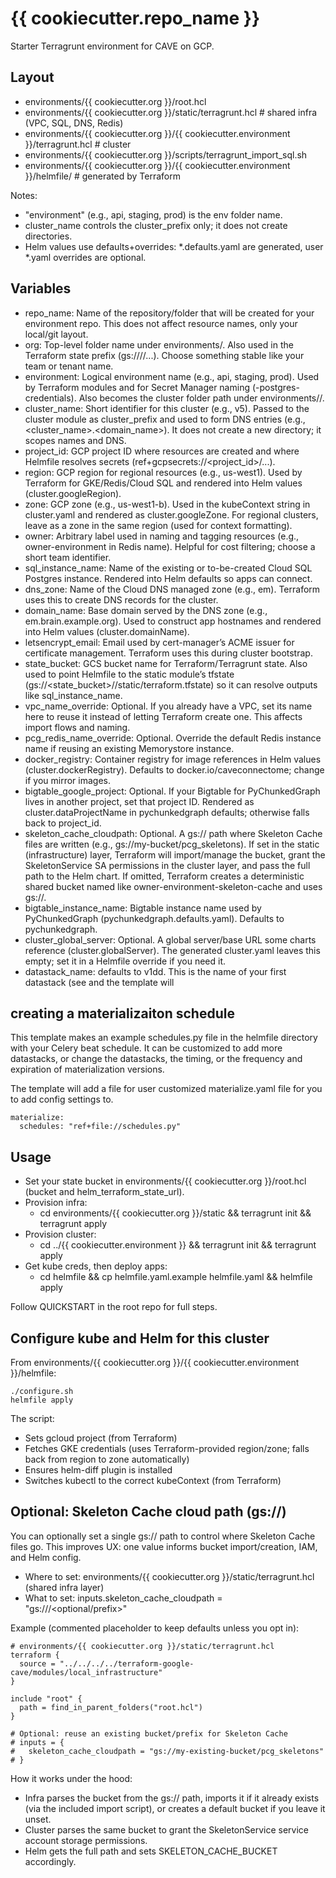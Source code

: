 # {{ cookiecutter.repo_name }}

Starter Terragrunt environment for CAVE on GCP.

## Layout
- environments/{{ cookiecutter.org }}/root.hcl
- environments/{{ cookiecutter.org }}/static/terragrunt.hcl  # shared infra (VPC, SQL, DNS, Redis)
- environments/{{ cookiecutter.org }}/{{ cookiecutter.environment }}/terragrunt.hcl  # cluster
- environments/{{ cookiecutter.org }}/scripts/terragrunt_import_sql.sh
- environments/{{ cookiecutter.org }}/{{ cookiecutter.environment }}/helmfile/  # generated by Terraform

Notes:
- "environment" (e.g., api, staging, prod) is the env folder name.
- cluster_name controls the cluster_prefix only; it does not create directories.
- Helm values use defaults+overrides: *.defaults.yaml are generated, user *.yaml overrides are optional.

## Variables
- repo_name: Name of the repository/folder that will be created for your environment repo. This does not affect resource names, only your local/git layout.
- org: Top-level folder name under environments/. Also used in the Terraform state prefix (gs://<state-bucket>/<org>/...). Choose something stable like your team or tenant name.
- environment: Logical environment name (e.g., api, staging, prod). Used by Terraform modules and for Secret Manager naming (<environment>-postgres-credentials). Also becomes the cluster folder path under environments/<org>/.
- cluster_name: Short identifier for this cluster (e.g., v5). Passed to the cluster module as cluster_prefix and used to form DNS entries (e.g., <cluster_name>.<domain_name>). It does not create a new directory; it scopes names and DNS.
- project_id: GCP project ID where resources are created and where Helmfile resolves secrets (ref+gcpsecrets://<project_id>/...).
- region: GCP region for regional resources (e.g., us-west1). Used by Terraform for GKE/Redis/Cloud SQL and rendered into Helm values (cluster.googleRegion).
- zone: GCP zone (e.g., us-west1-b). Used in the kubeContext string in cluster.yaml and rendered as cluster.googleZone. For regional clusters, leave as a zone in the same region (used for context formatting).
- owner: Arbitrary label used in naming and tagging resources (e.g., owner-environment in Redis name). Helpful for cost filtering; choose a short team identifier.
- sql_instance_name: Name of the existing or to-be-created Cloud SQL Postgres instance. Rendered into Helm defaults so apps can connect.
- dns_zone: Name of the Cloud DNS managed zone (e.g., em). Terraform uses this to create DNS records for the cluster.
- domain_name: Base domain served by the DNS zone (e.g., em.brain.example.org). Used to construct app hostnames and rendered into Helm values (cluster.domainName).
- letsencrypt_email: Email used by cert-manager’s ACME issuer for certificate management. Terraform uses this during cluster bootstrap.
- state_bucket: GCS bucket name for Terraform/Terragrunt state. Also used to point Helmfile to the static module’s tfstate (gs://<state_bucket>/<org>/static/terraform.tfstate) so it can resolve outputs like sql_instance_name.
- vpc_name_override: Optional. If you already have a VPC, set its name here to reuse it instead of letting Terraform create one. This affects import flows and naming.
- pcg_redis_name_override: Optional. Override the default Redis instance name if reusing an existing Memorystore instance.
- docker_registry: Container registry for image references in Helm values (cluster.dockerRegistry). Defaults to docker.io/caveconnectome; change if you mirror images.
- bigtable_google_project: Optional. If your Bigtable for PyChunkedGraph lives in another project, set that project ID. Rendered as cluster.dataProjectName in pychunkedgraph defaults; otherwise falls back to project_id.
- skeleton_cache_cloudpath: Optional. A gs:// path where Skeleton Cache files are written (e.g., gs://my-bucket/pcg_skeletons). If set in the static (infrastructure) layer, Terraform will import/manage the bucket, grant the SkeletonService SA permissions in the cluster layer, and pass the full path to the Helm chart. If omitted, Terraform creates a deterministic shared bucket named like owner-environment-skeleton-cache and uses gs://<bucket>.
- bigtable_instance_name: Bigtable instance name used by PyChunkedGraph (pychunkedgraph.defaults.yaml). Defaults to pychunkedgraph.
- cluster_global_server: Optional. A global server/base URL some charts reference (cluster.globalServer). The generated cluster.yaml leaves this empty; set it in a Helmfile override if you need it.
- datastack_name: defaults to v1dd.  This is the name of your first datastack (see and the template will 

## creating a materializaiton schedule
This template makes an example schedules.py file in the helmfile directory with your Celery beat schedule.  It can be customized to add more datastacks, or change the datastacks, the timing, or the frequency and expiration of materialization versions. 

The template will add a file for user customized materialize.yaml file for you to add config settings to.

```
materialize:
  schedules: "ref+file://schedules.py"
```


## Usage
- Set your state bucket in environments/{{ cookiecutter.org }}/root.hcl (bucket and helm_terraform_state_url).
- Provision infra:
  - cd environments/{{ cookiecutter.org }}/static && terragrunt init && terragrunt apply
- Provision cluster:
  - cd ../{{ cookiecutter.environment }} && terragrunt init && terragrunt apply
- Get kube creds, then deploy apps:
  - cd helmfile && cp helmfile.yaml.example helmfile.yaml && helmfile apply

Follow QUICKSTART in the root repo for full steps.

## Configure kube and Helm for this cluster
From environments/{{ cookiecutter.org }}/{{ cookiecutter.environment }}/helmfile:

```
./configure.sh
helmfile apply
```

The script:
- Sets gcloud project (from Terraform)
- Fetches GKE credentials (uses Terraform-provided region/zone; falls back from region to zone automatically)
- Ensures helm-diff plugin is installed
- Switches kubectl to the correct kubeContext (from Terraform)

## Optional: Skeleton Cache cloud path (gs://)

You can optionally set a single gs:// path to control where Skeleton Cache files go. This improves UX: one value informs bucket import/creation, IAM, and Helm config.

- Where to set: environments/{{ cookiecutter.org }}/static/terragrunt.hcl (shared infra layer)
- What to set: inputs.skeleton_cache_cloudpath = "gs://<bucket>/<optional/prefix>"

Example (commented placeholder to keep defaults unless you opt in):

```
# environments/{{ cookiecutter.org }}/static/terragrunt.hcl
terraform {
  source = "../../../../terraform-google-cave/modules/local_infrastructure"
}

include "root" {
  path = find_in_parent_folders("root.hcl")
}

# Optional: reuse an existing bucket/prefix for Skeleton Cache
# inputs = {
#   skeleton_cache_cloudpath = "gs://my-existing-bucket/pcg_skeletons"
# }
```

How it works under the hood:
- Infra parses the bucket from the gs:// path, imports it if it already exists (via the included import script), or creates a default bucket if you leave it unset.
- Cluster parses the same bucket to grant the SkeletonService service account storage permissions.
- Helm gets the full path and sets SKELETON_CACHE_BUCKET accordingly.
